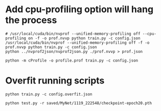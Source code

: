# Add cpu-profiling option will hang the process
```
# /usr/local/cuda/bin/nvprof --unified-memory-profiling off --cpu-profiling on -f -o prof.nvvp python train.py -c config.json
/usr/local/cuda/bin/nvprof --unified-memory-profiling off -f -o prof.nvvp python train.py -c config.json
python ../nvprof2json/nvprof2json.py ./prof.nvvp > prof.json 

python -m cProfile -o profile.prof train.py -c config.json
```



# Overfit running scripts

```
python train.py -c config.overfit.json
```

```
python test.py -r saved/MyNet/1119_222548/checkpoint-epoch20.pth
```
